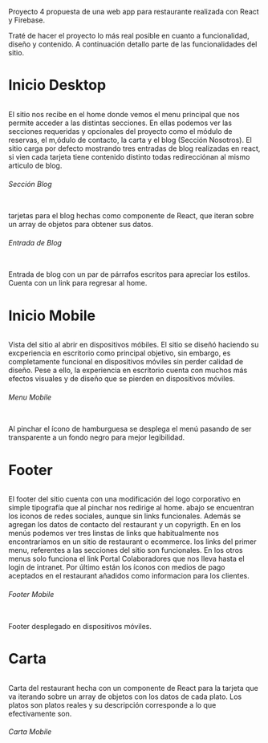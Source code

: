Proyecto 4 propuesta de una web app para restaurante realizada con React y Firebase.

Traté de hacer el proyecto lo más real posible en cuanto a funcionalidad, diseño y contenido. A continuación detallo parte de las funcionalidades del sitio.

<h1>Inicio Desktop</h1>

<img src='https://i.postimg.cc/N0QHLVH8/homedesk.png' alt=''>

El sitio nos recibe en el home donde vemos el menu principal que nos permite acceder a las distintas secciones. En ellas podemos ver las secciones requeridas y opcionales del proyecto como el módulo de reservas, el m,ódulo de contacto, la carta y el blog (Sección Nosotros). El sitio carga por defecto mostrando tres entradas de blog realizadas en react, si vien cada tarjeta tiene contenido distinto todas redirecciónan al mismo articulo de blog.

<h6>Sección Blog</h6>
<img src='https://i.postimg.cc/d37Y6qz2/nosotros.png' alt=''>

tarjetas para el blog hechas como componente de React, que iteran sobre un array de objetos para obtener sus datos.

<h6>Entrada de Blog</h6>
<img src='https://i.postimg.cc/L5krNnxZ/blogarticle.png' alt=''>

Entrada de blog con un par de párrafos escritos para apreciar los estilos. Cuenta con un link para regresar al home.


<h1>Inicio Mobile</h1>
<img src='https://i.postimg.cc/pdQ3J9yb/homemobile.png' alt=''>

Vista del sitio al abrir en dispositivos móbiles. El sitio se diseñó haciendo su excperiencia en escritorio como principal objetivo, sin embargo, es completamente funcional en dispositivos móviles sin perder calidad de diseño. Pese a ello, la experiencia en escritorio cuenta con muchos más efectos visuales y de diseño que se pierden en dispositivos móviles.

<h6>Menu Mobile</h6>
<img src='https://i.postimg.cc/T1Bk6GhJ/homemobile2.png' alt=''>

Al pinchar el ícono de hamburguesa se desplega el menú pasando de ser transparente a un fondo negro para mejor legibilidad.

<h1>Footer</h1>

<img src='https://i.postimg.cc/G2DF0Yw9/footer.png' alt=''>

El footer del sitio cuenta con una modificación del logo corporativo en simple tipografía que al pinchar nos redirige al home. abajo se encuentran los iconos de redes sociales, aunque sin links funcionales. Además se agregan los datos de contacto del restaurant y un copyrigth. En en los menús podemos ver tres linstas de links que habitualmente nos encontraríamos en un sitio de restaurant o ecommerce. los links del primer menu, referentes a las secciones del sitio son funcionales. En los otros menus 
solo funciona el link Portal Colaboradores que nos lleva hasta el login de intranet. Por último están los íconos con medios de pago aceptados en el restaurant añadidos como 
informacion para los clientes.

<h6>Footer Mobile</h6>
<img src='https://i.postimg.cc/BncZznVs/footermobile.png' alt=''>

Footer desplegado en dispositivos móviles.

<h1>Carta</h1>

<img src='https://i.postimg.cc/KvcyYDqX/carta.png' alt=''>

Carta del restaurant hecha con un componente de React para la tarjeta que va iterando sobre un array de objetos con los datos de cada plato. Los platos son platos reales y su descripción corresponde a lo que efectivamente son.

<h6>Carta Mobile</h6>
<img src='https://i.postimg.cc/15Fj0WWV/cartamobile.png' alt=''>



<img src='https://i.postimg.cc/N0QHLVH8/homedesk.png' alt=''>
<img src='https://i.postimg.cc/N0QHLVH8/homedesk.png' alt=''>
